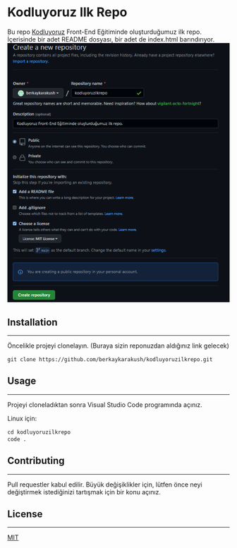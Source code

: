 # Kodluyoruz Ilk Repo
Bu repo [Kodluyoruz](https://www.kodluyoruz.org/) Front-End Eğitiminde oluşturduğumuz ilk repo. İçerisinde bir adet README dosyası, bir adet de index.html barındırıyor.
![](https://raw.githubusercontent.com/berkaykarakush/kodluyoruzilkrepo/main/github.png)

## Installation
------------------------------
Öncelikle projeyi clonelayın. (Buraya sizin reponuzdan aldığınız link gelecek)

```
git clone https://github.com/berkaykarakush/kodluyoruzilkrepo.git
```
## Usage
-------------------------------
Projeyi cloneladıktan sonra Visual Studio Code programında açınız.

Linux için:
```
cd kodluyoruzilkrepo
code .
```

## Contributing 
----------------------------------
Pull requestler kabul edilir. Büyük değişiklikler için, lütfen önce neyi değiştirmek istediğinizi tartışmak için bir konu açınız.

## License
-----------------------------------
[MIT](https://choosealicense.com/licenses/mit/)





